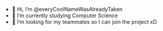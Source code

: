 - 👋 Hi, I’m @everyCoolNameWasAlreadyTaken
- 🌱 I’m currently studying Computer Science
- 💞️ I’m looking for my teammates so I can join the project xD

<!---
everyCoolNameWasAlreadyTaken/everyCoolNameWasAlreadyTaken is a ✨ special ✨ repository because its `README.md` (this file) appears on your GitHub profile.
You can click the Preview link to take a look at your changes.
--->
